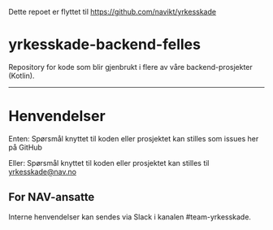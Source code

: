 Dette repoet er flyttet til https://github.com/navikt/yrkesskade

# yrkesskade-backend-felles

Repository for kode som blir gjenbrukt i flere av våre backend-prosjekter (Kotlin).

---

# Henvendelser

Enten:
Spørsmål knyttet til koden eller prosjektet kan stilles som issues her på GitHub

Eller:
Spørsmål knyttet til koden eller prosjektet kan stilles til yrkesskade@nav.no

## For NAV-ansatte

Interne henvendelser kan sendes via Slack i kanalen #team-yrkesskade.
